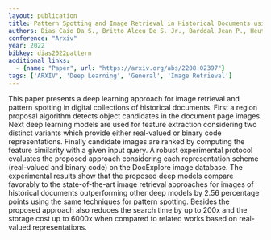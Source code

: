 ```yaml
---
layout: publication
title: Pattern Spotting and Image Retrieval in Historical Documents using Deep Hashing
authors: Dias Caio Da S., Britto Alceu De S. Jr., Barddal Jean P., Heutte Laurent, Koerich Alessandro L.
conference: "Arxiv"
year: 2022
bibkey: dias2022pattern
additional_links:
  - {name: "Paper", url: "https://arxiv.org/abs/2208.02397"}
tags: ['ARXIV', 'Deep Learning', 'General', 'Image Retrieval']
---
```

This paper presents a deep learning approach for image retrieval and pattern spotting in digital collections of historical documents. First a region proposal algorithm detects object candidates in the document page images. Next deep learning models are used for feature extraction considering two distinct variants which provide either real-valued or binary code representations. Finally candidate images are ranked by computing the feature similarity with a given input query. A robust experimental protocol evaluates the proposed approach considering each representation scheme (real-valued and binary code) on the DocExplore image database. The experimental results show that the proposed deep models compare favorably to the state-of-the-art image retrieval approaches for images of historical documents outperforming other deep models by 2.56 percentage points using the same techniques for pattern spotting. Besides the proposed approach also reduces the search time by up to 200x and the storage cost up to 6000x when compared to related works based on real-valued representations.
